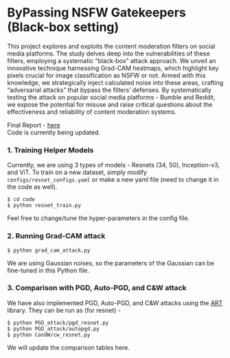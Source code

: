 # ByPassing NSFW Gatekeepers (Black-box setting)

This project explores and exploits the content moderation filters on social media platforms. The study delves deep into the vulnerabilities of these filters, employing a systematic “black-box” attack approach. We unveil an innovative technique harnessing Grad-CAM heatmaps, which highlight key pixels crucial for image classification as NSFW or not. Armed with this knowledge, we strategically inject calculated noise into these areas, crafting “adversarial attacks” that bypass the filters’ defenses. By systematically testing the attack on popular social media platforms - Bumble and Reddit, we expose the potential for misuse and raise critical questions about the effectiveness and reliability of content moderation systems.

Final Report - [here](https://github.com/neeleshverma/NSFW-ninja/blob/master/final-report/CSE509_FinalReport.pdf)  
Code is currently being updated.   

### 1. Training Helper Models
Currently, we are using 3 types of models - Resnets (34, 50), Inception-v3, and ViT. To train on a new dataset, simply modify ``configs/resnet_configs.yaml`` or make a new yaml file (need to change it in the code as well).
```
$ cd code
$ python resnet_train.py
```
Feel free to change/tune the hyper-parameters in the config file.  

### 2. Running Grad-CAM attack
```
$ python grad_cam_attack.py
```
We are using Gaussian noises, so the parameters of the Gaussian can be fine-tuned in this Python file.

### 3. Comparison with PGD, Auto-PGD, and C&W attack
We have also implemented PGD, Auto-PGD, and C&W attacks using the [ART](https://adversarial-robustness-toolbox.readthedocs.io/) library. They can be run as (for resnet) -
```
$ python PGD_attack/pgd_resnet.py
$ python PGD_attack/autopgd.py
$ python CandW/cw_resnet.py
```

We will update the comparison tables here.
